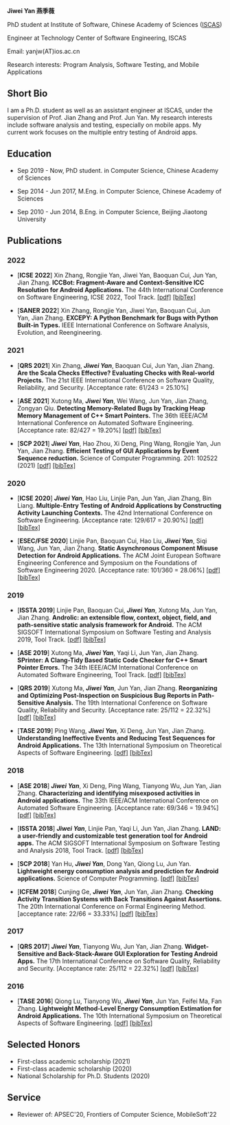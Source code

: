 <!--<body>
<div style="float:right;width:200px">
<img src="myPic.png">
</div>
</body>-->


**Jiwei Yan 燕季薇**

PhD student at Institute of Software, Chinese Academy of Sciences ([ISCAS](http://www.iscas.ac.cn/))

Engineer at Technology Center of Software Engineering, ISCAS

Email: yanjw(AT)ios.ac.cn

Research interests: Program Analysis, Software Testing, and Mobile Applications

## Short Bio
I am a Ph.D. student as well as an assistant engineer at ISCAS, under the supervision of Prof. Jian Zhang and Prof. Jun Yan.
My research interests include software analysis and testing, especially on mobile apps. 
My current work focuses on the multiple entry testing of Android apps.

## Education
* Sep 2019 - Now, PhD student. in Computer Science, Chinese Academy of Sciences

* Sep 2014 - Jun 2017, M.Eng. in Computer Science, Chinese Academy of Sciences

* Sep 2010 - Jun 2014, B.Eng. in Computer Science, Beijing Jiaotong University



## Publications

### 2022
* \[**ICSE 2022**\] 
Xin Zhang, Rongjie Yan, Jiwei Yan, Baoquan Cui, Jun Yan, Jian Zhang.
**ICCBot: Fragment-Aware and Context-Sensitive ICC Resolution for Android Applications.**
The 44th International Conference on Software Engineering, ICSE 2022, Tool Track.
[[pdf]](pdf/icse22_iccbot.pdf) [[bibTex]](bib/bibTex.txt)

* \[**SANER 2022**\] 
Xin Zhang, Rongjie Yan, Jiwei Yan, Baoquan Cui, Jun Yan, Jian Zhang.
**EXCEPY: A Python Benchmark for Bugs with Python Built-in Types.**
IEEE International Conference on Software Analysis, Evolution, and Reengineering.

### 2021
* \[**QRS 2021**\] 
Xin Zhang, ***Jiwei Yan***, Baoquan Cui, Jun Yan, Jian Zhang.
**Are the Scala Checks Effective? Evaluating Checks with Real-world Projects.**
The 21st IEEE International Conference on Software Quality, Reliability, and Security. \[Acceptance rate: 61/243 = 25.10%\] 

* \[**ASE 2021**\] 
Xutong Ma, ***Jiwei Yan***, Wei Wang, Jun Yan, Jian Zhang, Zongyan Qiu.
**Detecting Memory-Related Bugs by Tracking Heap Memory Management of C++ Smart Pointers.**
The 36th IEEE/ACM International Conference on Automated Software Engineering. \[Acceptance rate: 82/427 = 19.20%\] 
[[pdf]](pdf/ase21_sp.pdf) [[bibTex]](bib/bibTex.txt)

* \[**SCP 2021**\] ***Jiwei Yan***, Hao Zhou, Xi Deng, Ping Wang, Rongjie Yan, Jun Yan, Jian Zhang.
**Efficient Testing of GUI Applications by Event Sequence reduction.**
Science of Computer Programming. 201: 102522 (2021)
[[pdf]](pdf/scp21_chard.pdf) [[bibTex]](bib/bibTex.txt)

### 2020

* \[**ICSE 2020**\] ***Jiwei Yan***, Hao Liu, Linjie Pan, Jun Yan, Jian Zhang, Bin Liang. 
**Multiple-Entry Testing of Android Applications by Constructing Activity Launching Contexts.**
The 42nd International Conference on Software Engineering. \[Acceptance rate: 129/617 = 20.90%\]
[[pdf]](pdf/icse20_fax.pdf) [[bibTex]](bib/bibTex.txt)

* \[**ESEC/FSE 2020**\] Linjie Pan, Baoquan Cui, Hao Liu, ***Jiwei Yan***, Siqi Wang, Jun Yan, Jian Zhang. 
**Static Asynchronous Component Misuse Detection for Android Applications.**
The ACM Joint European Software Engineering Conference and Symposium on the Foundations of Software Engineering 2020. \[Acceptance rate: 101/360 = 28.06%\]
[[pdf]](pdf/fse20_async.pdf) [[bibTex]](bib/bibTex.txt)


### 2019

* \[**ISSTA 2019**\] Linjie Pan, Baoquan Cui, ***Jiwei Yan***, Xutong Ma, Jun Yan, Jian Zhang.
**Androlic: an extensible flow, context, object, field, and path-sensitive static analysis framework for Android.**
The ACM SIGSOFT International Symposium on Software Testing and Analysis 2019, Tool Track.
[[pdf]](pdf/issta19_androlic.pdf) [[bibTex]](bib/bibTex.txt)

* \[**ASE 2019**\] Xutong Ma, ***Jiwei Yan***, Yaqi Li, Jun Yan, Jian Zhang.
**SPrinter: A Clang-Tidy Based Static Code Checker for C++ Smart Pointer Errors.**
The 34th IEEE/ACM International Conference on Automated Software Engineering, Tool Track.
[[pdf]](pdf/ase19_smartpointer.pdf) [[bibTex]](bib/bibTex.txt)

* \[**QRS 2019**\] Xutong Ma, ***Jiwei Yan***, Jun Yan, Jian Zhang.
**Reorganizing and Optimizing Post-Inspection on Suspicious Bug Reports in Path-Sensitive Analysis.**
The 19th International Conference on Software Quality, Reliability and Security. \[Acceptance rate: 25/112 = 22.32%\] 
[[pdf]](pdf/qrs19_report.pdf) [[bibTex]](bib/bibTex.txt)

* \[**TASE 2019**\] Ping Wang, ***Jiwei Yan***, Xi Deng, Jun Yan, Jian Zhang.
**Understanding Ineffective Events and Reducing Test Sequences for Android Applications.**
The 13th International Symposium on Theoretical Aspects of Software Engineering.
[[pdf]](pdf/tase19_ineffective.pdf) [[bibTex]](bib/bibTex.txt)

### 2018

* \[**ASE 2018**\] ***Jiwei Yan***, Xi Deng, Ping Wang, Tianyong Wu, Jun Yan, Jian Zhang.
**Characterizing and identifying misexposed activities in Android applications.** 
The 33th IEEE/ACM International Conference on Automated Software Engineering. \[Acceptance rate: 69/346 = 19.94%\] 
[[pdf]](pdf/ase18_misexpose.pdf) [[bibTex]](bib/bibTex.txt)

* \[**ISSTA 2018**\] ***Jiwei Yan***, Linjie Pan, Yaqi Li, Jun Yan, Jian Zhang.
**LAND: a user-friendly and customizable test generation tool for Android apps.**
The ACM SIGSOFT International Symposium on Software Testing and Analysis 2018, Tool Track.
[[pdf]](pdf/issta18_land.pdf) [[bibTex]](bib/bibTex.txt)

* \[**SCP 2018**\] Yan Hu, ***Jiwei Yan***, Dong Yan, Qiong Lu, Jun Yan.
**Lightweight energy consumption analysis and prediction for Android applications.** 
Science of Computer Programming.
[[pdf]](pdf/scp18_energy.pdf) [[bibTex]](bib/bibTex.txt)

* \[**ICFEM 2018**\] Cunjing Ge, ***Jiwei Yan***, Jun Yan, Jian Zhang.
**Checking Activity Transition Systems with Back Transitions Against Assertions.**
The 20th International Conference on Formal Engineering Method. \[acceptance rate: 22/66 = 33.33%\] 
[[pdf]](pdf/icfem18_backTransition.pdf) [[bibTex]](bib/bibTex.txt)

### 2017

* \[**QRS 2017**\] ***Jiwei Yan***, Tianyong Wu, Jun Yan, Jian Zhang.
**Widget-Sensitive and Back-Stack-Aware GUI Exploration for Testing Android Apps.**
The 17th International Conference on Software Quality, Reliability and Security. \[Acceptance rate: 25/112 = 22.32%\] 
[[pdf]](pdf/qrs17_land.pdf) [[bibTex]](bib/bibTex.txt)

### 2016

* \[**TASE 2016**\] Qiong Lu, Tianyong Wu, ***Jiwei Yan***, Jun Yan, Feifei Ma, Fan Zhang.
**Lightweight Method-Level Energy Consumption Estimation for Android Applications.**
The 10th International Symposium on Theoretical Aspects of Software Engineering.
[[pdf]](pdf/tase16_energy.pdf) [[bibTex]](bib/bibTex.txt)

## Selected Honors
* First-class academic scholarship (2021)
* First-class academic scholarship (2020)
* National Scholarship for Ph.D. Students (2020)

## Service
* Reviewer of: APSEC'20, Frontiers of Computer Science, MobileSoft'22
